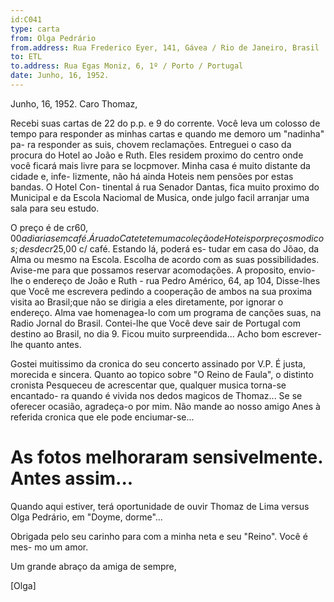 ```yaml
---
id:C041
type: carta
from: Olga Pedrário
from.address: Rua Frederico Eyer, 141, Gávea / Rio de Janeiro, Brasil
to: ETL
to.address: Rua Egas Moniz, 6, 1º / Porto / Portugal
date: Junho, 16, 1952.
---
```



Junho, 16, 1952.
Caro Thomaz,

Recebi suas cartas de 22 do p.p. e 9 do corrente. Você leva um colosso de
tempo para responder as minhas cartas e quando me demoro um "nadinha" pa-
ra responder as suis, chovem reclamações. Entreguei o caso da procura do
Hotel ao João e Ruth. Eles residem proximo do centro onde você ficará
mais livre para se locpmover. Minha casa é muito distante da cidade e, infe-
lizmente, não há ainda Hoteis nem pensões por estas bandas. O Hotel Con-
tinental á rua Senador Dantas, fica muito proximo do Municipal e da Escola
Naciomal de Musica, onde julgo facil arranjar uma sala para seu estudo.

O preço é de cr$60,00 a diaria sem café. Á rua do Catete tem uma coleção
de Hoteis por preços modicos;desde cr$25,00 c/ café. Estando lá, poderá es-
tudar em casa do Jõao, da Alma ou mesmo na Escola. Escolha de acordo com as
suas possibilidades. Avise-me para que possamos reservar acomodações. A
proposito, envio-lhe o endereço de João e Ruth - rua Pedro Américo, 64, ap
104, Disse-lhes que Você me escrevera pedindo a cooperação de ambos na
sua proxima visita ao Brasil;que não se dirigia a eles diretamente, por
ignorar o endereço. Alma vae homenagea-lo com um programa de canções suas,
na Radio Jornal do Brasil. Contei-lhe que Você deve sair de Portugal com
destino ao Brasil, no dia 9. Ficou muito surpreendida... Acho bom escrever-
lhe quanto antes.

Gostei muitissimo da cronica do seu concerto assinado por V.P. É justa,
morecida e sincera. Quanto ao topico sobre "O Reino de Faula", o distinto
cronista Pesqueceu de acrescentar que, qualquer musica torna-se encantado-
ra quando é vivida nos dedos magicos de Thomaz... Se se oferecer ocasião,
agradeça-o por mim. Não mande ao nosso amigo Anes à referida cronica que
ele pode enciumar-se...

As fotos melhoraram sensivelmente. Antes assim...
=
Quando aqui estiver, terá oportunidade de ouvir Thomaz de Lima versus Olga
Pedrário, em "Doyme, dorme"...

Obrigada pelo seu carinho para com a minha neta e seu "Reino". Você é mes-
mo um amor.

Um grande abraço da amiga de sempre,

[Olga]

